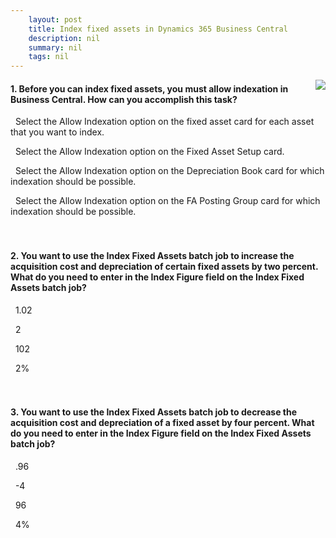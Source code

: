 ```yaml
---
    layout: post
    title: Index fixed assets in Dynamics 365 Business Central  
    description: nil
    summary: nil
    tags: nil
---
```



 <a target="_blank" href="https://docs.microsoft.com/en-us/learn/modules/index-fixed-assets/3-check/"><i class="fas fa-external-link-alt"></i> </a>
 <img align="right" src="https://docs.microsoft.com/en-us/learn/achievements/index-fixed-assets.svg">
####  1. Before you can index fixed assets, you must allow indexation in Business Central. How can you accomplish this task?


<i class='far fa-square'></i> &nbsp;&nbsp;Select the Allow Indexation option on the fixed asset card for each asset that you want to index.

<i class='far fa-square'></i> &nbsp;&nbsp;Select the Allow Indexation option on the Fixed Asset Setup card.

<i class='fas fa-check-square' style='color: Dodgerblue;'></i> &nbsp;&nbsp;Select the Allow Indexation option on the Depreciation Book card for which indexation should be possible.

<i class='far fa-square'></i> &nbsp;&nbsp;Select the Allow Indexation option on the FA Posting Group card for which indexation should be possible.
<br />
<br />
<br />

####  2. You want to use the Index Fixed Assets batch job to increase the acquisition cost and depreciation of certain fixed assets by two percent. What do you need to enter in the Index Figure field on the Index Fixed Assets batch job?


<i class='far fa-square'></i> &nbsp;&nbsp;1.02

<i class='far fa-square'></i> &nbsp;&nbsp;2

<i class='fas fa-check-square' style='color: Dodgerblue;'></i> &nbsp;&nbsp;102

<i class='far fa-square'></i> &nbsp;&nbsp;2\%
<br />
<br />
<br />

####  3. You want to use the Index Fixed Assets batch job to decrease the acquisition cost and depreciation of a fixed asset by four percent. What do you need to enter in the Index Figure field on the Index Fixed Assets batch job?


<i class='far fa-square'></i> &nbsp;&nbsp;.96

<i class='far fa-square'></i> &nbsp;&nbsp;-4

<i class='fas fa-check-square' style='color: Dodgerblue;'></i> &nbsp;&nbsp;96

<i class='far fa-square'></i> &nbsp;&nbsp;4\%
<br />
<br />
<br />
